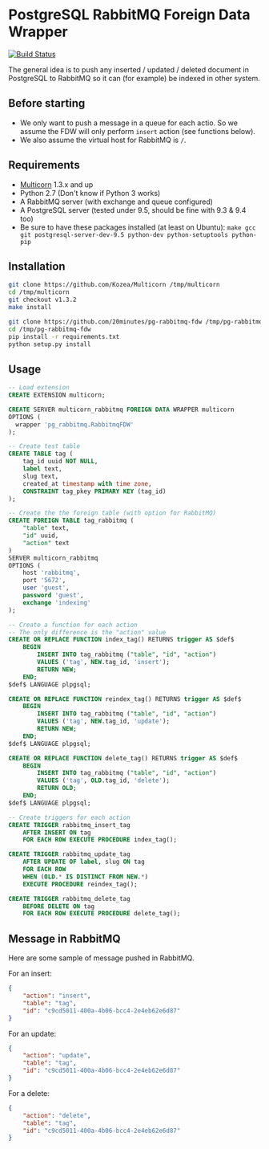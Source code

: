 # PostgreSQL RabbitMQ Foreign Data Wrapper

[![Build Status](https://travis-ci.com/20minutes/pg-rabbitmq-fdw.svg?token=WLCcDeVWNcj6cS73wonE&branch=master)](https://travis-ci.com/20minutes/pg-rabbitmq-fdw)

The general idea is to push any inserted / updated / deleted document in PostgreSQL to RabbitMQ so it can (for example) be indexed in other system.

## Before starting

- We only want to push a message in a queue for each actio. So we assume the FDW will only perform `insert` action (see functions below).
- We also assume the virtual host for RabbitMQ is `/`.

## Requirements

- [Multicorn](http://multicorn.org/) 1.3.x and up
- Python 2.7 (Don't know if Python 3 works)
- A RabbitMQ server (with exchange and queue configured)
- A PostgreSQL server (tested under 9.5, should be fine with 9.3 & 9.4 too)
- Be sure to have these packages installed (at least on Ubuntu): `make gcc git postgresql-server-dev-9.5 python-dev python-setuptools python-pip`

## Installation

```bash
git clone https://github.com/Kozea/Multicorn /tmp/multicorn
cd /tmp/multicorn
git checkout v1.3.2
make install

git clone https://github.com/20minutes/pg-rabbitmq-fdw /tmp/pg-rabbitmq-fdw
cd /tmp/pg-rabbitmq-fdw
pip install -r requirements.txt
python setup.py install
```

## Usage

```sql
-- Load extension
CREATE EXTENSION multicorn;

CREATE SERVER multicorn_rabbitmq FOREIGN DATA WRAPPER multicorn
OPTIONS (
  wrapper 'pg_rabbitmq.RabbitmqFDW'
);

-- Create test table
CREATE TABLE tag (
    tag_id uuid NOT NULL,
    label text,
    slug text,
    created_at timestamp with time zone,
    CONSTRAINT tag_pkey PRIMARY KEY (tag_id)
);

-- Create the the foreign table (with option for RabbitMQ)
CREATE FOREIGN TABLE tag_rabbitmq (
    "table" text,
    "id" uuid,
    "action" text
)
SERVER multicorn_rabbitmq
OPTIONS (
    host 'rabbitmq',
    port '5672',
    user 'guest',
    password 'guest',
    exchange 'indexing'
);

-- Create a function for each action
-- The only difference is the "action" value
CREATE OR REPLACE FUNCTION index_tag() RETURNS trigger AS $def$
    BEGIN
        INSERT INTO tag_rabbitmq ("table", "id", "action")
        VALUES ('tag', NEW.tag_id, 'insert');
        RETURN NEW;
    END;
$def$ LANGUAGE plpgsql;

CREATE OR REPLACE FUNCTION reindex_tag() RETURNS trigger AS $def$
    BEGIN
        INSERT INTO tag_rabbitmq ("table", "id", "action")
        VALUES ('tag', NEW.tag_id, 'update');
        RETURN NEW;
    END;
$def$ LANGUAGE plpgsql;

CREATE OR REPLACE FUNCTION delete_tag() RETURNS trigger AS $def$
    BEGIN
        INSERT INTO tag_rabbitmq ("table", "id", "action")
        VALUES ('tag', OLD.tag_id, 'delete');
        RETURN OLD;
    END;
$def$ LANGUAGE plpgsql;

-- Create triggers for each action
CREATE TRIGGER rabbitmq_insert_tag
    AFTER INSERT ON tag
    FOR EACH ROW EXECUTE PROCEDURE index_tag();

CREATE TRIGGER rabbitmq_update_tag
    AFTER UPDATE OF label, slug ON tag
    FOR EACH ROW
    WHEN (OLD.* IS DISTINCT FROM NEW.*)
    EXECUTE PROCEDURE reindex_tag();

CREATE TRIGGER rabbitmq_delete_tag
    BEFORE DELETE ON tag
    FOR EACH ROW EXECUTE PROCEDURE delete_tag();
```

## Message in RabbitMQ

Here are some sample of message pushed in RabbitMQ.

For an insert:

```json
{
    "action": "insert",
    "table": "tag",
    "id": "c9cd5011-400a-4b06-bcc4-2e4eb62e6d87"
}
```

For an update:

```json
{
    "action": "update",
    "table": "tag",
    "id": "c9cd5011-400a-4b06-bcc4-2e4eb62e6d87"
}
```

For a delete:

```json
{
    "action": "delete",
    "table": "tag",
    "id": "c9cd5011-400a-4b06-bcc4-2e4eb62e6d87"
}
```
